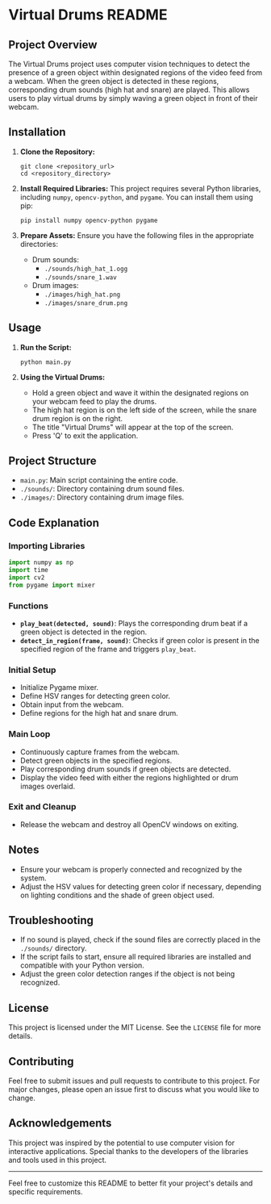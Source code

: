 # Virtual Drums README

## Project Overview

The Virtual Drums project uses computer vision techniques to detect the presence of a green object within designated regions of the video feed from a webcam. When the green object is detected in these regions, corresponding drum sounds (high hat and snare) are played. This allows users to play virtual drums by simply waving a green object in front of their webcam.

## Installation

1. **Clone the Repository:**
   ```
   git clone <repository_url>
   cd <repository_directory>
   ```

2. **Install Required Libraries:**
   This project requires several Python libraries, including `numpy`, `opencv-python`, and `pygame`. You can install them using pip:
   ```
   pip install numpy opencv-python pygame
   ```

3. **Prepare Assets:**
   Ensure you have the following files in the appropriate directories:
   - Drum sounds:
     - `./sounds/high_hat_1.ogg`
     - `./sounds/snare_1.wav`
   - Drum images:
     - `./images/high_hat.png`
     - `./images/snare_drum.png`

## Usage

1. **Run the Script:**
   ```
   python main.py
   ```

2. **Using the Virtual Drums:**
   - Hold a green object and wave it within the designated regions on your webcam feed to play the drums.
   - The high hat region is on the left side of the screen, while the snare drum region is on the right.
   - The title "Virtual Drums" will appear at the top of the screen.
   - Press 'Q' to exit the application.

## Project Structure

- `main.py`: Main script containing the entire code.
- `./sounds/`: Directory containing drum sound files.
- `./images/`: Directory containing drum image files.

## Code Explanation

### Importing Libraries
```python
import numpy as np
import time
import cv2
from pygame import mixer
```

### Functions

- **`play_beat(detected, sound)`**: Plays the corresponding drum beat if a green object is detected in the region.
- **`detect_in_region(frame, sound)`**: Checks if green color is present in the specified region of the frame and triggers `play_beat`.

### Initial Setup
- Initialize Pygame mixer.
- Define HSV ranges for detecting green color.
- Obtain input from the webcam.
- Define regions for the high hat and snare drum.

### Main Loop
- Continuously capture frames from the webcam.
- Detect green objects in the specified regions.
- Play corresponding drum sounds if green objects are detected.
- Display the video feed with either the regions highlighted or drum images overlaid.

### Exit and Cleanup
- Release the webcam and destroy all OpenCV windows on exiting.

## Notes
- Ensure your webcam is properly connected and recognized by the system.
- Adjust the HSV values for detecting green color if necessary, depending on lighting conditions and the shade of green object used.

## Troubleshooting
- If no sound is played, check if the sound files are correctly placed in the `./sounds/` directory.
- If the script fails to start, ensure all required libraries are installed and compatible with your Python version.
- Adjust the green color detection ranges if the object is not being recognized.

## License
This project is licensed under the MIT License. See the `LICENSE` file for more details.

## Contributing
Feel free to submit issues and pull requests to contribute to this project. For major changes, please open an issue first to discuss what you would like to change.

## Acknowledgements
This project was inspired by the potential to use computer vision for interactive applications. Special thanks to the developers of the libraries and tools used in this project.

---

Feel free to customize this README to better fit your project's details and specific requirements.
